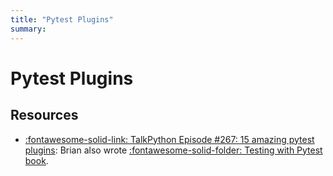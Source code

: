 ```yaml
---
title: "Pytest Plugins"
summary:
---
```


Pytest Plugins
===

Resources
---

- [:fontawesome-solid-link: TalkPython Episode #267: 15 amazing pytest plugins](https://talkpython.fm/episodes/show/267/15-amazing-pytest-plugins): Brian also wrote [:fontawesome-solid-folder: Testing with Pytest book](./testing-with-pytest/index.md).
